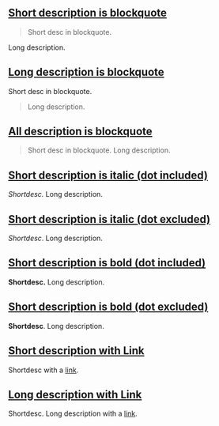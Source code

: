 ## [Short description is blockquote](#short-description-is-blockquote)

> Short desc in blockquote.

Long description.

## [Long description is blockquote](#long-description-is-blockquote)

Short desc in blockquote.

> Long description.

## [All description is blockquote](#all-description-is-blockquote)

> Short desc in blockquote. Long description.

## [Short description is italic (dot included)](#short-description-is-italic-dot-included)

_Shortdesc._ Long description.

## [Short description is italic (dot excluded)](#short-description-is-italic-dot-excluded)

_Shortdesc_. Long description.

## [Short description is bold (dot included)](#short-description-is-bold-dot-included)

**Shortdesc.** Long description.

## [Short description is bold (dot excluded)](#short-description-is-bold-dot-excluded)

**Shortdesc**. Long description.

## [Short description with Link](#short-description-with-link)

Shortdesc with a [link](./foo.bar).

## [Long description with Link](#long-description-with-link)

Shortdesc. Long description with a [link](./foo.bar).
